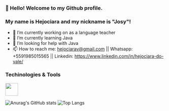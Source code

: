 ### 👋 Hello! Welcome to my Github profile.
### My name is Hejociara and my nickname is "Josy"!

- 🔭 I’m currently working on as a language teacher 
- 🌱 I’m currently learning Java
- 🤔 I’m looking for help with Java
- 📫 How to reach me: hejociarav@gmail.com || Whatsapp: +5591985015565 || Linkedin: https://www.linkedin.com/in/hejociara-do-vale/

### Techinologies & Tools 
<img src="https://cdn.jsdelivr.net/gh/devicons/devicon/icons/git/git-original.svg" width="40" height="40"/>


![Anurag's GitHub stats](https://github-readme-stats.vercel.app/api?username=Hejociara&show_icons=true&theme=dracula)
![Top Langs](https://github-readme-stats.vercel.app/api/top-langs/?username=Hejociara&layout=compact)
